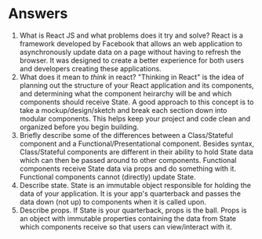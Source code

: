 # Answers

1.  What is React JS and what problems does it try and solve?
    React is a framework developed by Facebook that allows an web application to asynchronously update data on a page without having to refresh the browser. It was designed to create a better experience for both users and developers creating these applications.
2.  What does it mean to _think_ in react?
    "Thinking in React" is the idea of planning out the structure of your React application and its components, and determining what the component heirarchy will be and which components should receive State. A good approach to this concept is to take a mockup/design/sketch and break each section down into modular components. This helps keep your project and code clean and organized before you begin building.
3.  Briefly describe some of the differences between a Class/Stateful component and a Functional/Presentational component.
    Besides syntax, Class/Stateful components are different in their ability to hold State data which can then be passed around to other components. Functional components receive State data via props and do something with it. Functional components cannot (directly) update State.
4.  Describe state.
    State is an immutable object responsible for holding the data of your application. It is your app's quarterback and passes the data down (not up) to components when it is called upon.
5.  Describe props.
    If State is your quarterback, props is the ball. Props is an object with immutable properties containing the data from State which components receive so that users can view/interact with it.